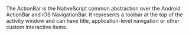 The ActionBar is the NativeScript common abstraction over the Android ActionBar and iOS NavigationBar. It represents a toolbar at the top of the activity window and can have title, application-level navigation or other custom interactive items. 